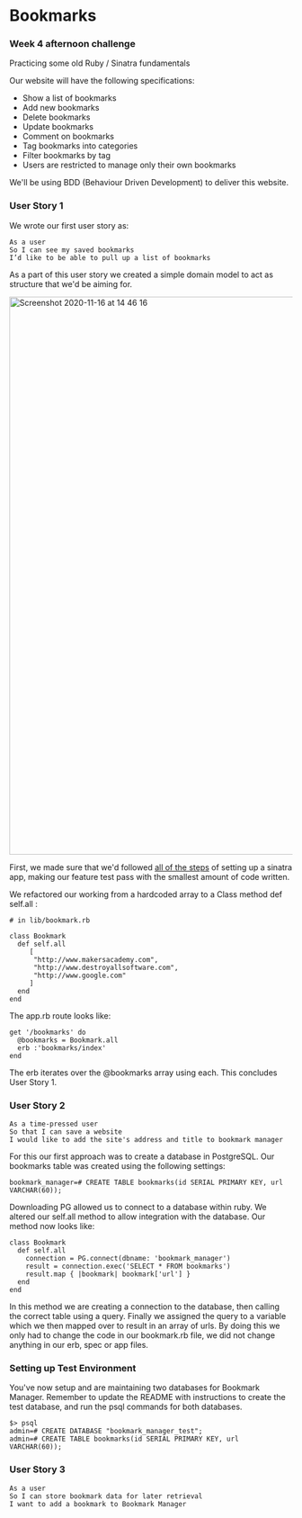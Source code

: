 # Bookmarks
### Week 4 afternoon challenge

Practicing some old Ruby / Sinatra fundamentals

Our website will have the following specifications:

-   Show a list of bookmarks
-   Add new bookmarks
-   Delete bookmarks
-   Update bookmarks
-   Comment on bookmarks
-   Tag bookmarks into categories
-   Filter bookmarks by tag
-   Users are restricted to manage only their own bookmarks

We'll be using BDD (Behaviour Driven Development) to deliver this website.

### User Story 1

We wrote our first user story as:

    As a user
    So I can see my saved bookmarks
	I’d like to be able to pull up a list of bookmarks

As a part of this user story we created a simple domain model to act as structure that we'd be aiming for.

<img width="992" alt="Screenshot 2020-11-16 at 14 46 16" src="https://user-images.githubusercontent.com/71782749/99295211-08c24e80-283d-11eb-8ee4-5c8d7fbe0167.png">

First, we made sure that we'd followed [all of the steps](https://github.com/makersacademy/course/blob/master/pills/ruby_web_project_setup_list.md) of setting up a sinatra app, making our feature test pass with the smallest amount of code written.

We refactored our working from a hardcoded array to a Class method def self.all :

    # in lib/bookmark.rb

    class Bookmark
	  def self.all
	     [
	      "http://www.makersacademy.com",
	      "http://www.destroyallsoftware.com",
	      "http://www.google.com"
	     ]
	  end
    end
The app.rb route looks like:

    get '/bookmarks' do
	  @bookmarks = Bookmark.all
	  erb :'bookmarks/index'
    end

The erb iterates over the @bookmarks array using each. This concludes User Story 1.

### User Story 2

```
As a time-pressed user
So that I can save a website
I would like to add the site's address and title to bookmark manager
```

For this our first approach was to create a database in PostgreSQL. Our bookmarks table was created using the following settings:

```
bookmark_manager=# CREATE TABLE bookmarks(id SERIAL PRIMARY KEY, url VARCHAR(60));
```

Downloading PG allowed us to connect to a database within ruby. We altered our self.all method to allow integration with the database. Our method now looks like:

```
class Bookmark
  def self.all
    connection = PG.connect(dbname: 'bookmark_manager')
    result = connection.exec('SELECT * FROM bookmarks')
    result.map { |bookmark| bookmark['url'] }
  end
end
```

In this method we are creating a connection to the database, then calling the correct table using a query. Finally we assigned the query to a variable which we then mapped over to result in an array of urls. By doing this we only had to change the code in our bookmark.rb file, we did not change anything in our erb, spec or app files.

### Setting up Test Environment

You've now setup and are maintaining two databases for Bookmark Manager. Remember to update the README with instructions to create the test database, and run the psql commands for both databases.

```
$> psql
admin=# CREATE DATABASE "bookmark_manager_test";
admin=# CREATE TABLE bookmarks(id SERIAL PRIMARY KEY, url VARCHAR(60));
```

### User Story 3
```
As a user
So I can store bookmark data for later retrieval
I want to add a bookmark to Bookmark Manager
```

